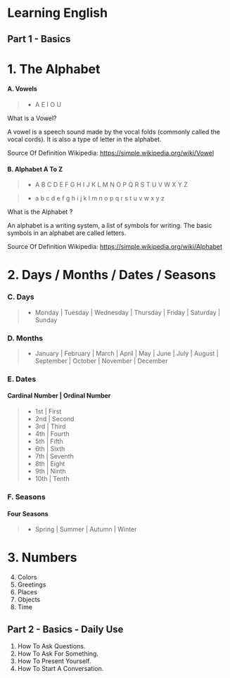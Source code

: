 # Learning English #

## Part 1 - Basics ##

# 1. The Alphabet

#### A. Vowels

> - A E I O U

What is a Vowel?

A vowel is a speech sound made by the vocal folds (commonly called the vocal cords). It is also a type of letter in the alphabet.

Source Of Definition Wikipedia: https://simple.wikipedia.org/wiki/Vowel

#### B. Alphabet A To Z 

> - A B C D E F G H I J K L M N O P Q R S T U V W X Y Z

> - a b c d e f g h i j k l m n o p q r s t u v w x y z

What is the Alphabet ?

An alphabet is a writing system, a list of symbols for writing. The basic symbols in an alphabet are called letters. 

Source Of Definition Wikipedia: https://simple.wikipedia.org/wiki/Alphabet

##

# 2. Days / Months / Dates / Seasons

### C. Days  
 
 > - Monday | Tuesday | Wednesday | Thursday | Friday | Saturday | Sunday
 
### D. Months

> - January | February | March | April | May | June | July | August | September | October | November | December

### E. Dates 

#### Cardinal Number | Ordinal Number 

> - 1st | First
> - 2nd | Second
> - 3rd | Third
> - 4th | Fourth
> - 5th | Fifth
> - 6th | Sixth
> - 7th | Seventh
> - 8th | Eight
> - 9th | Ninth
> - 10th | Tenth

### F. Seasons

#### Four Seasons

> - Spring | Summer | Autumn | Winter 

# 3. Numbers




4. Colors
5. Greetings
6. Places
7. Objects
8. Time


## Part 2 - Basics - Daily Use  ##

1. How To Ask Questions.
2. How To Ask For Something.
3. How To Present Yourself.
4. How To Start A Conversation.


